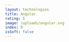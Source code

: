```yaml
---
layout: technologies
title: Angular
rating: 5
image: /uploads/angular.svg
index: 0
isSoft: false
---
```

